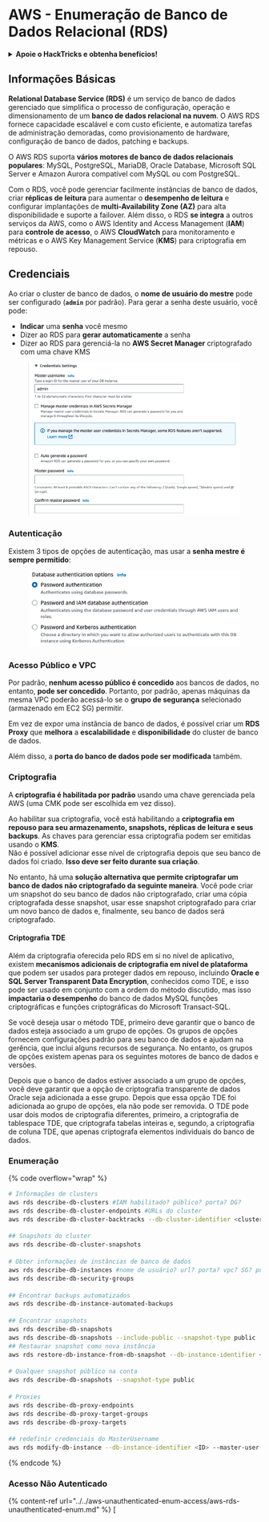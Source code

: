 # AWS - Enumeração de Banco de Dados Relacional (RDS)

<details>

<summary><strong>Apoie o HackTricks e obtenha benefícios!</strong></summary>

* Se você deseja ver sua **empresa anunciada no HackTricks** ou se deseja acessar a **última versão do PEASS ou baixar o HackTricks em PDF**, verifique os [**PLANOS DE ASSINATURA**](https://github.com/sponsors/carlospolop)!
* Obtenha o [**swag oficial do PEASS & HackTricks**](https://peass.creator-spring.com)
* Descubra [**The PEASS Family**](https://opensea.io/collection/the-peass-family), nossa coleção exclusiva de [**NFTs**](https://opensea.io/collection/the-peass-family)
* **Junte-se ao** 💬 [**grupo do Discord**](https://discord.gg/hRep4RUj7f) ou ao [**grupo do telegram**](https://t.me/peass) ou **siga-me** no **Twitter** 🐦 [**@carlospolopm**](https://twitter.com/carlospolopm).
* **Compartilhe suas técnicas de hacking enviando PRs para os repositórios do** [**HackTricks**](https://github.com/carlospolop/hacktricks) e [**HackTricks Cloud**](https://github.com/carlospolop/hacktricks-cloud) github.

</details>

## Informações Básicas

**Relational Database Service (RDS)** é um serviço de banco de dados gerenciado que simplifica o processo de configuração, operação e dimensionamento de um **banco de dados relacional na nuvem**. O AWS RDS fornece capacidade escalável e com custo eficiente, e automatiza tarefas de administração demoradas, como provisionamento de hardware, configuração de banco de dados, patching e backups.

O AWS RDS suporta **vários motores de banco de dados relacionais populares**: MySQL, PostgreSQL, MariaDB, Oracle Database, Microsoft SQL Server e Amazon Aurora compatível com MySQL ou com PostgreSQL.

Com o RDS, você pode gerenciar facilmente instâncias de banco de dados, criar **réplicas de leitura** para aumentar o **desempenho de leitura** e configurar implantações de **multi-Availability Zone (AZ)** para alta disponibilidade e suporte a failover. Além disso, o RDS **se integra** a outros serviços da AWS, como o AWS Identity and Access Management (**IAM**) para **controle de acesso**, o AWS **CloudWatch** para monitoramento e métricas e o AWS Key Management Service (**KMS**) para criptografia em repouso.

## Credenciais

Ao criar o cluster de banco de dados, o **nome de usuário do mestre** pode ser configurado (**`admin`** por padrão). Para gerar a senha deste usuário, você pode:

* **Indicar** uma **senha** você mesmo
* Dizer ao RDS para **gerar automaticamente** a senha
* Dizer ao RDS para gerenciá-la no **AWS Secret Manager** criptografado com uma chave KMS

<figure><img src="../../../../.gitbook/assets/image (18) (1).png" alt=""><figcaption></figcaption></figure>

### Autenticação

Existem 3 tipos de opções de autenticação, mas usar a **senha mestre é sempre permitido**:

<figure><img src="../../../../.gitbook/assets/image (19) (2).png" alt=""><figcaption></figcaption></figure>

### Acesso Público e VPC

Por padrão, **nenhum acesso público é concedido** aos bancos de dados, no entanto, **pode ser concedido**. Portanto, por padrão, apenas máquinas da mesma VPC poderão acessá-lo se o **grupo de segurança** selecionado (armazenado em EC2 SG) permitir.

Em vez de expor uma instância de banco de dados, é possível criar um **RDS Proxy** que **melhora** a **escalabilidade** e **disponibilidade** do cluster de banco de dados.

Além disso, a **porta do banco de dados pode ser modificada** também.

### Criptografia

A **criptografia é habilitada por padrão** usando uma chave gerenciada pela AWS (uma CMK pode ser escolhida em vez disso).

Ao habilitar sua criptografia, você está habilitando a **criptografia em repouso para seu armazenamento, snapshots, réplicas de leitura e seus backups**. As chaves para gerenciar essa criptografia podem ser emitidas usando o **KMS**.\
Não é possível adicionar esse nível de criptografia depois que seu banco de dados foi criado. **Isso deve ser feito durante sua criação**.

No entanto, há uma **solução alternativa que permite criptografar um banco de dados não criptografado da seguinte maneira**. Você pode criar um snapshot do seu banco de dados não criptografado, criar uma cópia criptografada desse snapshot, usar esse snapshot criptografado para criar um novo banco de dados e, finalmente, seu banco de dados será criptografado.

#### Criptografia TDE

Além da criptografia oferecida pelo RDS em si no nível de aplicativo, existem **mecanismos adicionais de criptografia em nível de plataforma** que podem ser usados para proteger dados em repouso, incluindo **Oracle e SQL Server Transparent Data Encryption**, conhecidos como TDE, e isso pode ser usado em conjunto com a ordem do método discutido, mas isso **impactaria o desempenho** do banco de dados MySQL funções criptográficas e funções criptográficas do Microsoft Transact-SQL.

Se você deseja usar o método TDE, primeiro deve garantir que o banco de dados esteja associado a um grupo de opções. Os grupos de opções fornecem configurações padrão para seu banco de dados e ajudam na gerência, que inclui alguns recursos de segurança. No entanto, os grupos de opções existem apenas para os seguintes motores de banco de dados e versões.

Depois que o banco de dados estiver associado a um grupo de opções, você deve garantir que a opção de criptografia transparente de dados Oracle seja adicionada a esse grupo. Depois que essa opção TDE foi adicionada ao grupo de opções, ela não pode ser removida. O TDE pode usar dois modos de criptografia diferentes, primeiro, a criptografia de tablespace TDE, que criptografa tabelas inteiras e, segundo, a criptografia de coluna TDE, que apenas criptografa elementos individuais do banco de dados.

### Enumeração

{% code overflow="wrap" %}
```bash
# Informações de clusters
aws rds describe-db-clusters #IAM habilitado? público? porta? DG?
aws rds describe-db-cluster-endpoints #URLs do cluster
aws rds describe-db-cluster-backtracks --db-cluster-identifier <cluster-name>

## Snapshots do cluster
aws rds describe-db-cluster-snapshots

# Obter informações de instâncias de banco de dados
aws rds describe-db-instances #nome de usuário? url? porta? vpc? SG? público?
aws rds describe-db-security-groups

## Encontrar backups automatizados
aws rds describe-db-instance-automated-backups

## Encontrar snapshots
aws rds describe-db-snapshots 
aws rds describe-db-snapshots --include-public --snapshot-type public
## Restaurar snapshot como nova instância
aws rds restore-db-instance-from-db-snapshot --db-instance-identifier <ID> --db-snapshot-identifier <ID> --availability-zone us-west-2a

# Qualquer snapshot público na conta
aws rds describe-db-snapshots --snapshot-type public

# Proxies
aws rds describe-db-proxy-endpoints
aws rds describe-db-proxy-target-groups
aws rds describe-db-proxy-targets

## redefinir credenciais do MasterUsername
aws rds modify-db-instance --db-instance-identifier <ID> --master-user-password <NewPassword> --apply-immediately
```
{% endcode %}

### Acesso Não Autenticado

{% content-ref url="../../aws-unauthenticated-enum-access/aws-rds-unauthenticated-enum.md" %}
[